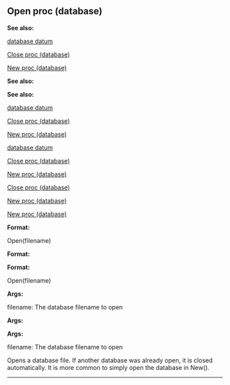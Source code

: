 

 Open proc (database)
----------------------




**See also:** 


[database datum](#/database) 

[Close proc (database)](#/database/proc/Close) 

[New proc (database)](#/database/proc/New) 





**See also:** 

**See also:**

[database datum](#/database) 

[Close proc (database)](#/database/proc/Close) 

[New proc (database)](#/database/proc/New) 



[database datum](#/database)

[Close proc (database)](#/database/proc/Close) 

[New proc (database)](#/database/proc/New) 


[Close proc (database)](#/database/proc/Close)

[New proc (database)](#/database/proc/New) 

[New proc (database)](#/database/proc/New)


**Format:** 


 Open(filename)
 


**Format:** 

**Format:**

 Open(filename)



**Args:** 


 filename: The database filename to open
 


**Args:** 

**Args:**

 filename: The database filename to open


 Opens a database file. If another database was already open, it is
closed automatically. It is more common to simply open the database in New().





---


